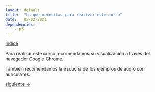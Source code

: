 ```yaml
---
layout: default
title:  "Lo que necesitas para realizar este curso"
date:   05-02-2021
dependencies:
    - p5
---
```


[Índice](../README.md)

Para realizar este curso recomendamos su visualización a través del navegador [Google Chrome](https://www.google.com/chrome/).

También recomendamos la escucha de los ejemplos de audio con auriculares.

<div id="sketch-holder">
  <script src="scripts/p5.js"></script>
  <script src="scripts/p5.sound.min.js"></script>
  <script src="scripts/02_sketch.js"></script>
</div>

[siguiente ->]()
